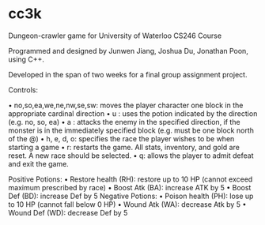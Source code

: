 # cc3k
Dungeon-crawler game for University of Waterloo CS246 Course

Programmed and designed by Junwen Jiang, Joshua Du, Jonathan Poon, using C++.

Developed in the span of two weeks for a final group assignment project.

Controls:

• no,so,ea,we,ne,nw,se,sw: moves the player character one block in the appropriate cardinal direction
• u <direction>: uses the potion indicated by the direction (e.g. no, so, ea)
• a <direction>: attacks the enemy in the specified direction, if the monster is in the immediately
specified block (e.g. must be one block north of the @)
• h, e, d, o: specifies the race the player wishes to be when starting a game
• r: restarts the game. All stats, inventory, and gold are reset. A new race should be selected.
• q: allows the player to admit defeat and exit the game.

Positive Potions:
• Restore health (RH): restore up to 10 HP (cannot exceed maximum prescribed by race)
• Boost Atk (BA): increase ATK by 5
• Boost Def (BD): increase Def by 5
Negative Potions:
• Poison health (PH): lose up to 10 HP (cannot fall below 0 HP)
• Wound Atk (WA): decrease Atk by 5
• Wound Def (WD): decrease Def by 5

